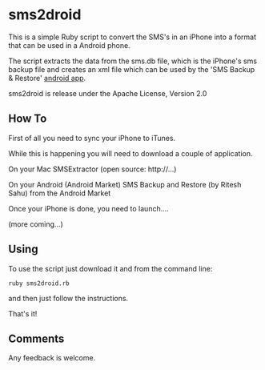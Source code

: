 sms2droid
=========

This is a simple Ruby script to convert the SMS's in an iPhone into a format that can be used in a Android phone.

The script extracts the data from the sms.db file, which is the iPhone's sms backup file and creates an xml file which can be used by the 'SMS Backup & Restore' [android app](http://android.riteshsahu.com/apps/sms-backup-restore).


sms2droid is release under the Apache License, Version 2.0


How To
-----

First of all you need to sync your iPhone to iTunes.

While this is happening you will need to download a couple of  application.

On your Mac
SMSExtractor (open source: http://...)

On your Android (Android Market)
SMS Backup and Restore (by Ritesh Sahu) from the Android Market

Once your iPhone is done, you need to launch.... 

(more coming...)


Using
-----

To use the script just download it and from the command line:

`ruby sms2droid.rb`

and then just follow the instructions. 

That's it!



Comments
-----

Any feedback is welcome.




